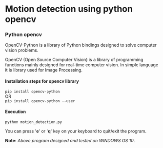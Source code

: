 # Motion detection using python opencv
### Python opencv

OpenCV-Python is a library of Python bindings designed to solve computer vision problems.

OpenCV (Open Source Computer Vision) is a library of programming functions mainly designed for real-time computer vision. In simple language it is library used for Image Processing. 

#### Installation steps for opencv library
`pip install opencv-python`
<br/>OR<br/>
`pip install opencv-python --user`

#### Execution 
`python motion_detection.py`

You can press '**e**' or '**q**' key on your keyboard to quit/exit the program.

**Note:** *Above program designed and tested on WINDOWS OS 10*.
